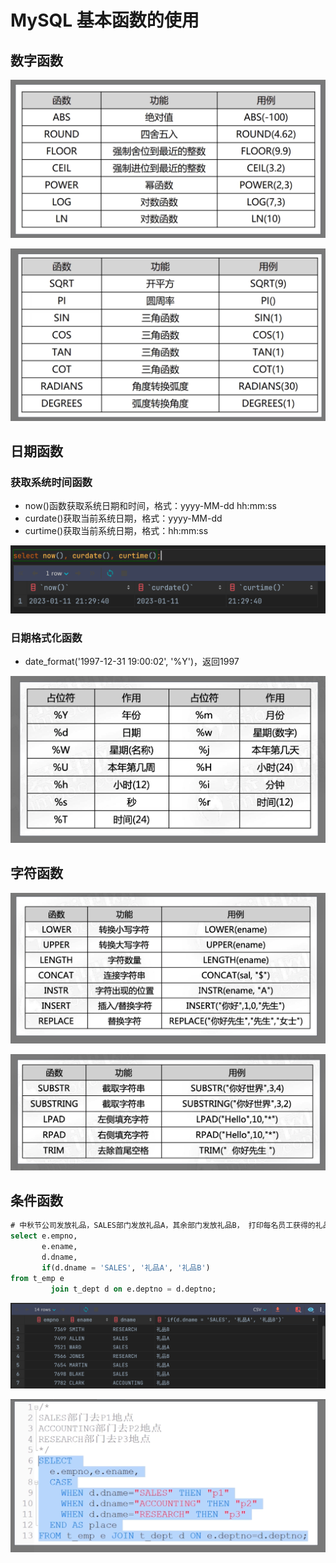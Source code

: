 # MySQL 基本函数的使用

## 数字函数

![image-20230111212246575](./images/image-20230111212246575.png)

![image-20230111212452164](./images/image-20230111212452164.png)

## 日期函数

### 获取系统时间函数

- now()函数获取系统日期和时间，格式：yyyy-MM-dd hh:mm:ss
- curdate()获取当前系统日期，格式：yyyy-MM-dd
- curtime()获取当前系统日期，格式：hh:mm:ss

![image-20230111213001079](./images/image-20230111213001079.png)

### 日期格式化函数

- date_format('1997-12-31 19:00:02', '%Y')，返回1997

![image-20230111213631843](./images/image-20230111213631843.png)

## 字符函数

![image-20230111214256227](./images/image-20230111214256227.png)

![image-20230111215151155](./images/image-20230111215151155.png)

## 条件函数

```sql
# 中秋节公司发放礼品，SALES部门发放礼品A，其余部门发放礼品B， 打印每名员工获得的礼品。
select e.empno,
       e.ename,
       d.dname,
       if(d.dname = 'SALES', '礼品A', '礼品B')
from t_emp e
         join t_dept d on e.deptno = d.deptno;
```

![image-20230111220020891](./images/image-20230111220020891.png)

![image-20230111220355194](./images/image-20230111220355194.png)